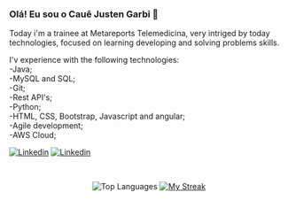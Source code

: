 ### Olá! Eu sou o Cauê Justen Garbi 👋
Today i'm a trainee at Metareports Telemedicina, very intriged by today technologies, focused on learning developing and solving problems skills.

I'v experience with the following technologies: <br>
-Java; <br>
-MySQL and SQL; <br>
-Git; <br>
-Rest API's; <br>
-Python; <br>
-HTML, CSS, Bootstrap, Javascript and angular; <br>
-Agile development; <br>
-AWS Cloud;





[![Linkedin](https://img.shields.io/badge/LinkedIn-0077B5?style=for-the-badge&logo=linkedin&logoColor=white)](https://www.linkedin.com/in/caue-justen-garbi/)
[![Linkedin](https://img.shields.io/badge/Gmail-D14836?style=for-the-badge&logo=gmail&logoColor=white)](mailto:caue.justen@hotmail.com) 

<br>

<p align="center">
  <img src="https://github-readme-stats.vercel.app/api/top-langs/?username=garbizada&theme=tokyonight&hide_border=false&include_all_commits=true&count_private=true&layout=compact" alt="Top Languages" />
    <td style="border:none;"><a target="_blank" href="https://github.com/DenverCoder1/github-readme-streak-stats"><img src="https://github-readme-streak-stats.herokuapp.com?user=garbizada&theme=react&dates=8b8b8b&background=0000&hide_border=true" alt="My Streak"/></a></td>
   </tr>
</p>


